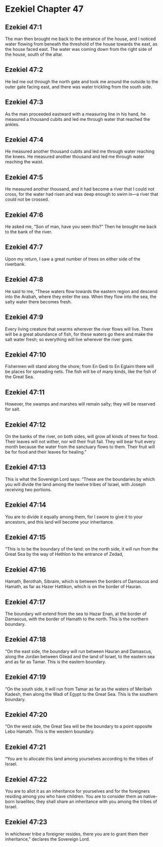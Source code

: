 # Ezekiel Chapter 47

## Ezekiel 47:1
The man then brought me back to the entrance of the house, and I noticed water flowing from beneath the threshold of the house towards the east, as the house faced east. The water was coming down from the right side of the house, south of the altar.

## Ezekiel 47:2
He led me out through the north gate and took me around the outside to the outer gate facing east, and there was water trickling from the south side.

## Ezekiel 47:3
As the man proceeded eastward with a measuring line in his hand, he measured a thousand cubits and led me through water that reached the ankles.

## Ezekiel 47:4
He measured another thousand cubits and led me through water reaching the knees. He measured another thousand and led me through water reaching the waist.

## Ezekiel 47:5
He measured another thousand, and it had become a river that I could not cross, for the water had risen and was deep enough to swim in—a river that could not be crossed.

## Ezekiel 47:6
He asked me, “Son of man, have you seen this?” Then he brought me back to the bank of the river.

## Ezekiel 47:7
Upon my return, I saw a great number of trees on either side of the riverbank.

## Ezekiel 47:8
He said to me, “These waters flow towards the eastern region and descend into the Arabah, where they enter the sea. When they flow into the sea, the salty water there becomes fresh.

## Ezekiel 47:9
Every living creature that swarms wherever the river flows will live. There will be a great abundance of fish, for these waters go there and make the salt water fresh; so everything will live wherever the river goes.

## Ezekiel 47:10
Fishermen will stand along the shore; from En Gedi to En Eglaim there will be places for spreading nets. The fish will be of many kinds, like the fish of the Great Sea.

## Ezekiel 47:11
However, the swamps and marshes will remain salty; they will be reserved for salt.

## Ezekiel 47:12
On the banks of the river, on both sides, will grow all kinds of trees for food. Their leaves will not wither, nor will their fruit fail. They will bear fruit every month because the water from the sanctuary flows to them. Their fruit will be for food and their leaves for healing.”

## Ezekiel 47:13
This is what the Sovereign Lord says: “These are the boundaries by which you will divide the land among the twelve tribes of Israel, with Joseph receiving two portions.

## Ezekiel 47:14
You are to divide it equally among them, for I swore to give it to your ancestors, and this land will become your inheritance.

## Ezekiel 47:15
“This is to be the boundary of the land: on the north side, it will run from the Great Sea by the way of Hethlon to the entrance of Zedad,

## Ezekiel 47:16
Hamath, Berothah, Sibraim, which is between the borders of Damascus and Hamath, as far as Hazer Hattikon, which is on the border of Hauran.

## Ezekiel 47:17
The boundary will extend from the sea to Hazar Enan, at the border of Damascus, with the border of Hamath to the north. This is the northern boundary.

## Ezekiel 47:18
“On the east side, the boundary will run between Hauran and Damascus, along the Jordan between Gilead and the land of Israel, to the eastern sea and as far as Tamar. This is the eastern boundary.

## Ezekiel 47:19
“On the south side, it will run from Tamar as far as the waters of Meribah Kadesh, then along the Wadi of Egypt to the Great Sea. This is the southern boundary.

## Ezekiel 47:20
“On the west side, the Great Sea will be the boundary to a point opposite Lebo Hamath. This is the western boundary.

## Ezekiel 47:21
“You are to allocate this land among yourselves according to the tribes of Israel.

## Ezekiel 47:22
You are to allot it as an inheritance for yourselves and for the foreigners residing among you who have children. You are to consider them as native-born Israelites; they shall share an inheritance with you among the tribes of Israel.

## Ezekiel 47:23
In whichever tribe a foreigner resides, there you are to grant them their inheritance,” declares the Sovereign Lord.
